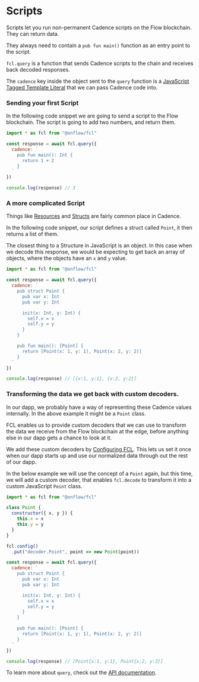 # Scripts

Scripts let you run non-permanent Cadence scripts on the Flow blockchain. They can return data.

They always need to contain a `pub fun main()` function as an entry point to the script.

`fcl.query` is a function that sends Cadence scripts to the chain and receives back decoded responses.

The `cadence` key inside the object sent to the `query` function is a [JavaScript Tagged Template Literal](https://styled-components.com/docs/advanced#tagged-template-literals) that we can pass Cadence code into.

### Sending your first Script

In the following code snippet we are going to send a script to the Flow blockchain.
The script is going to add two numbers, and return them.

```javascript
import * as fcl from "@onflow/fcl"

const response = await fcl.query({
  cadence: `
    pub fun main(): Int {
      return 1 + 2
    }
  `
})

console.log(response) // 3
```

### A more complicated Script

Things like [Resources](../../../build/smart-contracts/cadence.md#resources) and [Structs](../../../build/smart-contracts/cadence.md#structures) are fairly common place in Cadence.

In the following code snippet, our script defines a struct called `Point`, it then returns a list of them.

The closest thing to a Structure in JavaScript is an object. In this case when we decode this response, we would be expecting to get back an array of objects, where the objects have an `x` and `y` value.

```javascript
import * as fcl from "@onflow/fcl"

const response = await fcl.query({
  cadence: `
    pub struct Point {
      pub var x: Int
      pub var y: Int

      init(x: Int, y: Int) {
        self.x = x
        self.y = y
      }
    }

    pub fun main(): [Point] {
      return [Point(x: 1, y: 1), Point(x: 2, y: 2)]
    }
  `
})

console.log(response) // [{x:1, y:1}, {x:2, y:2}]
```

### Transforming the data we get back with custom decoders.

In our dapp, we probably have a way of representing these Cadence values internally. In the above example it might be a `Point` class.

FCL enables us to provide custom decoders that we can use to transform the data we receive from the Flow blockchain at the edge, before anything else in our dapp gets a chance to look at it.

We add these custom decoders by [Configuring FCL](./configure-fcl.md).
This lets us set it once when our dapp starts up and use our normalized data through out the rest of our dapp.

In the below example we will use the concept of a `Point` again, but this time, we will add a custom decoder, that enables `fcl.decode` to transform it into a custom JavaScript `Point` class.

```javascript
import * as fcl from "@onflow/fcl"

class Point {
  constructor({ x, y }) {
    this.x = x
    this.y = y
  }
}

fcl.config()
  .put("decoder.Point", point => new Point(point))

const response = await fcl.query({
  cadence: `
    pub struct Point {
      pub var x: Int
      pub var y: Int

      init(x: Int, y: Int) {
        self.x = x
        self.y = y
      }
    }

    pub fun main(): [Point] {
      return [Point(x: 1, y: 1), Point(x: 2, y: 2)]
    }
  `
})

console.log(response) // [Point{x:1, y:1}, Point{x:2, y:2}]
```

To learn more about `query`, check out the [API documentation](./api.md#query).
